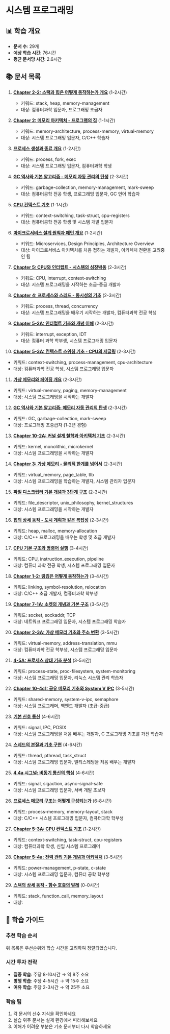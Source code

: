 # 시스템 프로그래밍

## 📊 학습 개요

- **문서 수**: 29개
- **예상 학습 시간**: 76시간
- **평균 문서당 시간**: 2.6시간

## 📚 문서 목록

1. **[Chapter 2-2: 스택과 힙은 어떻게 동작하는가 개요](../chapter-03-memory-system-system/02-11-stack-heap.md)** (1-2시간)
   - 키워드: stack, heap, memory-management
   - 대상: 컴퓨터과학 입문자, 프로그래밍 초급자

2. **[Chapter 2: 메모리 아키텍처 - 프로그램의 집](../../docs/cs/guide/chapter-03-memory-system-index.md)** (1-1시간)
   - 키워드: memory-architecture, process-memory, virtual-memory
   - 대상: 시스템 프로그래밍 입문자, C/C++ 학습자

3. **[프로세스 생성과 종료 개요](../../../../chapter-01-process-thread/04-10-process-creation.md)** (1-2시간)
   - 키워드: process, fork, exec
   - 대상: 시스템 프로그래밍 입문자, 컴퓨터과학 학생

4. **[GC 역사와 기본 알고리즘 - 메모리 자동 관리의 탄생](../../../../chapter-06-file-io/06-41-io-performance.md)** (2-3시간)
   - 키워드: garbage-collection, memory-management, mark-sweep
   - 대상: 컴퓨터공학 전공 학생, 프로그래밍 입문자, GC 언어 학습자

5. **[CPU 컨텍스트 기초](../../../../chapter-01-process-thread/04-32-optimization-strategies.md)** (1-1시간)
   - 키워드: context-switching, task-struct, cpu-registers
   - 대상: 컴퓨터공학 전공 학생 및 시스템 개발 입문자

6. **[마이크로서비스 설계 원칙과 패턴 개요](../../../../chapter-16-distributed-system-patterns/16-11-design-principles.md)** (1-2시간)
   - 키워드: Microservices, Design Principles, Architecture Overview
   - 대상: 마이크로서비스 아키텍처를 처음 접하는 개발자, 아키텍처 전환을 고려중인 팀

7. **[Chapter 5: CPU와 인터럽트 - 시스템의 심장박동](../../docs/cs/guide/chapter-02-cpu-interrupt-index.md)** (2-3시간)
   - 키워드: CPU, interrupt, context-switching
   - 대상: 시스템 프로그래밍을 시작하는 초급-중급 개발자

8. **[Chapter 4: 프로세스와 스레드 - 동시성의 기초](../../docs/cs/guide/chapter-01-process-thread-index.md)** (2-3시간)
   - 키워드: process, thread, concurrency
   - 대상: 시스템 프로그래밍을 배우기 시작하는 개발자, 컴퓨터과학 전공 학생

9. **[Chapter 5-2A: 인터럽트 기초와 개념 이해](../../../../chapter-02-cpu-interrupt/05-03-interrupt-basics.md)** (2-3시간)
   - 키워드: interrupt, exception, IDT
   - 대상: 컴퓨터 과학 학부생, 시스템 프로그래밍 입문자

10. **[Chapter 5-3A: 컨텍스트 스위칭 기초 - CPU의 저글링](../../../../chapter-02-cpu-interrupt/05-05-context-switching-fundamentals.md)** (2-3시간)
   - 키워드: context-switching, process-management, cpu-architecture
   - 대상: 컴퓨터과학 전공 학생, 시스템 프로그래밍 입문자

11. **[가상 메모리와 페이징 개요](../chapter-03-memory-system-system/02-12-virtual-memory.md)** (2-3시간)
   - 키워드: virtual-memory, paging, memory-management
   - 대상: 시스템 프로그래밍을 시작하는 개발자

12. **[GC 역사와 기본 알고리즘: 메모리 자동 관리의 탄생](../../../../chapter-08-memory-allocator-gc/09-03-gc-history-basics.md)** (2-3시간)
   - 키워드: GC, garbage-collection, mark-sweep
   - 대상: 프로그래밍 초중급자 (1-2년 경험)

13. **[Chapter 10-2A: 커널 설계 철학과 아키텍처 기초](../../../../chapter-07-network-programming/07-16-netfilter-kernel-bypass.md)** (2-3시간)
   - 키워드: kernel, monolithic, microkernel
   - 대상: 시스템 프로그래밍을 시작하는 개발자

14. **[Chapter 3: 가상 메모리 - 물리적 한계를 넘어서](../../docs/cs/guide/chapter-03-memory-system-index.md)** (2-3시간)
   - 키워드: virtual_memory, page_table, tlb
   - 대상: 시스템 프로그래밍을 학습하는 개발자, 시스템 관리자 입문자

15. **[파일 디스크립터 기본 개념과 3단계 구조](../../../../chapter-06-file-io/06-01-fd-basics-structure.md)** (2-3시간)
   - 키워드: file_descriptor, unix_philosophy, kernel_structures
   - 대상: 시스템 프로그래밍을 시작하는 개발자

16. **[힙의 상세 동작 - 도시 계획과 같은 복잡성](../chapter-03-memory-system-system/02-02-heap-fundamentals.md)** (2-3시간)
   - 키워드: heap, malloc, memory-allocation
   - 대상: C/C++ 프로그래밍을 배우는 학생 및 초급 개발자

17. **[CPU 기본 구조와 명령어 실행](../../../../chapter-02-cpu-interrupt/05-02-cpu-fundamentals.md)** (3-4시간)
   - 키워드: CPU, instruction_execution, pipeline
   - 대상: 컴퓨터 과학 전공 학생, 시스템 프로그래밍 입문자

18. **[Chapter 1-2: 링킹은 어떻게 동작하는가](../../../../chapter-05-compiler-linker/01-11-linking.md)** (3-4시간)
   - 키워드: linking, symbol-resolution, relocation
   - 대상: C/C++ 초급 개발자, 컴퓨터과학 학부생

19. **[Chapter 7-1A: 소켓의 개념과 기본 구조](../../../../chapter-07-network-programming/07-02-socket-fundamentals.md)** (3-5시간)
   - 키워드: socket, sockaddr, TCP
   - 대상: 네트워크 프로그래밍 입문자, 시스템 프로그래밍 학습자

20. **[Chapter 2-3A: 가상 메모리 기초와 주소 변환](../chapter-03-memory-system-system/02-03-virtual-memory-basics.md)** (3-5시간)
   - 키워드: virtual-memory, address-translation, mmu
   - 대상: 컴퓨터과학 전공 학부생, 시스템 프로그래밍 입문자

21. **[4-5A: 프로세스 상태 기초 분석](../../../../chapter-01-process-thread/04-05-process-state-fundamentals.md)** (3-5시간)
   - 키워드: process-state, proc-filesystem, system-monitoring
   - 대상: 시스템 프로그래밍 입문자, 리눅스 시스템 관리 학습자

22. **[Chapter 10-4c1: 공유 메모리 기초와 System V IPC](../../../../chapter-04-syscall-kernel/10-03-1-shared-memory-basics.md)** (3-5시간)
   - 키워드: shared-memory, system-v-ipc, semaphore
   - 대상: 시스템 프로그래머, 백엔드 개발자 (초급-중급)

23. **[기본 신호 통신](../../../../chapter-04-syscall-kernel/10-04-1-basic-signal-communication.md)** (4-6시간)
   - 키워드: signal, IPC, POSIX
   - 대상: 시스템 프로그래밍을 처음 배우는 개발자, C 프로그래밍 기초를 가진 학습자

24. **[스레드의 본질과 기초 구현](../../../../chapter-01-process-thread/04-01-thread-fundamentals.md)** (4-6시간)
   - 키워드: thread, pthread, task_struct
   - 대상: 시스템 프로그래밍 입문자, 멀티스레딩을 처음 배우는 개발자

25. **[4.4a 시그널: 비동기 통신의 핵심](../../../../chapter-01-process-thread/04-04-signals-basics.md)** (4-6시간)
   - 키워드: signal, sigaction, async-signal-safe
   - 대상: 시스템 프로그래밍 입문자, 서버 개발 초보자

26. **[프로세스 메모리 구조는 어떻게 구성되는가](../chapter-03-memory-system-system/02-10-process-memory.md)** (6-8시간)
   - 키워드: process-memory, memory-layout, stack
   - 대상: C/C++ 시스템 프로그래밍 입문자, 컴퓨터과학 학부생

27. **[Chapter 5-3A: CPU 컨텍스트 기초](../../../../chapter-02-cpu-interrupt/05-04-context-fundamentals.md)** (1-2시간)
   - 키워드: context-switching, task-struct, cpu-registers
   - 대상: 컴퓨터과학 학생, 신입 시스템 프로그래머

28. **[Chapter 5-4a: 전력 관리 기본 개념과 아키텍처](../../../../chapter-02-cpu-interrupt/05-06-power-fundamentals.md)** (3-5시간)
   - 키워드: power-management, p-state, c-state
   - 대상: 시스템 프로그래밍 입문자, 컴퓨터 공학 학부생

29. **[스택의 상세 동작 - 함수 호출의 발레](../chapter-03-memory-system-system/02-01-stack-fundamentals.md)** (0-0시간)
   - 키워드: stack, function_call, memory_layout
   - 대상: 


## 🎯 학습 가이드

### 추천 학습 순서
위 목록은 우선순위와 학습 시간을 고려하여 정렬되었습니다.

### 시간 투자 전략
- **집중 학습**: 주당 8-10시간 → 약 8주 소요
- **병행 학습**: 주당 4-5시간 → 약 15주 소요
- **여유 학습**: 주당 2-3시간 → 약 25주 소요

### 학습 팁
1. 각 문서의 선수 지식을 확인하세요
2. 실습 위주 문서는 실제 환경에서 따라해보세요
3. 이해가 어려운 부분은 기초 문서부터 다시 학습하세요
